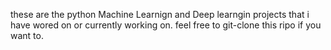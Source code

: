 these are the python Machine Learnign and Deep learngin projects that i have wored on or currently working on.
feel free to git-clone this ripo if you want to.
